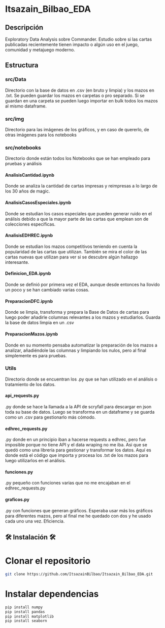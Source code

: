 # Itsazain_Bilbao_EDA
 
## Descripción
Exploratory Data Analysis sobre Commander. Estudio sobre si las cartas publicadas recientemente tienen impacto o algún uso en el juego, comunidad y metajuego moderno.
## Estructura
### src/Data
Directorio con la base de datos en .csv (en bruto y limpia) y los mazos en .txt.
Se pueden guardar los mazos en carpetas o pro separado. Si se guardan en una carpeta se pueden luego importar en bulk todos los mazos al mismo dataframe.
### src/img
Directorio para las imágenes de los gráficos, y en caso de quererlo, de otras imágenes para los notebooks
### src/notebooks
Directorio donde están todos los Notebooks que se han empleado para pruebas y análisis
#### AnalisisCantidad.ipynb
Donde se analiza la cantidad de cartas impresas y reimpresas a lo largo de los 30 años de magic.
#### AnalisisCasosEspeciales.ipynb
Donde se estudian los casos especiales que pueden generar ruido en el análisis debido a que la mayor parte de las cartas que emplean son de colecciones específicas.
#### AnalisisEDHREC.ipynb
Donde se estudian los mazos competitivos teniendo en cuenta la popularidad de las cartas que utilizan. También se mira el color de las cartas nuevas que utilizan para ver si se descubre algún hallazgo interesante.
#### Definicion_EDA.ipynb
Donde se definió por primera vez el EDA, aunque desde entonces ha llovido un poco y se han cambiado varias cosas.
#### PreparacionDFC.ipynb
Donde se limpia, transforma y prepara la Base de Datos de cartas para luego poder añadirle columnas relevantes a los mazos y estudiarlos. Guarda la base de datos limpia en un .csv
#### PreparacionMazos.ipynb
Donde en su momento pensaba automatizar la preparación de los mazos a analizar, añadiéndole las columnas y limpiando los nulos, pero al final simplemente es para pruebas.
### Utils
Directorio donde se encuentran los .py que se han utilizado en el análisis o tratamiento de los datos.
#### api_requests.py
.py donde se hace la llamada a la API de scryfall para descargar en json toda su base de datos. Luego se transforma en un dataframe y se guarda como un .csv para gestionarlo más cómodo.
#### edhrec_requests.py
.py donde en un principio iban a hacerse requests a edhrec, pero fue imposible porque no tiene API y el data wraping no me iba. Asi que se quedó como una librería para gestionar y transformar los datos. Aquí es donde está el código que importa y procesa los .txt de los mazos para luego utilizarlos en el análisis.
#### funciones.py
.py pequeño con funciones varias que no me encajaban en el edhrec_requests.py
#### graficos.py
.py con funciones que generan gráficos. Esperaba usar más los gráficos para diferentes mazos, pero al final me he quedado con dos y he usado cada uno una vez. Eficiencia.


## 🛠 Instalación 🛠
# Clonar el repositorio
```bash
git clone https://github.com/ItsazainBilbao/Itsazain_Bilbao_EDA.git
```
# Instalar dependencias
```bash
pip install numpy
pip install pandas
pip install matplotlib
pip install seaborn
```
